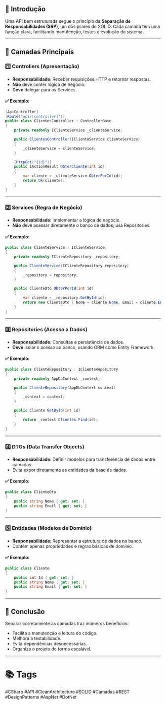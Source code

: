 ## 📖 Introdução
Uma API bem estruturada segue o princípio da **Separação de Responsabilidades (SRP)**, um dos pilares do SOLID. Cada camada tem uma função clara, facilitando manutenção, testes e evolução do sistema.

---
## 📖 **Camadas Principais**

### 1️⃣ **Controllers (Apresentação)**

- **Responsabilidade**: Receber requisições HTTP e retornar respostas.
- **Não** deve conter lógica de negócio.
- **Deve** delegar para os Services.

#### ✅ Exemplo:

```csharp
[ApiController]
[Route("api/[controller]")]
public class ClientesController : ControllerBase
{
    private readonly IClienteService _clienteService;

    public ClientesController(IClienteService clienteService)
    {
        _clienteService = clienteService;
    }

    [HttpGet("{id}")]
    public IActionResult ObterCliente(int id)
    {
        var cliente = _clienteService.ObterPorId(id);
        return Ok(cliente);
    }
}
```

---
### 2️⃣ **Services (Regra de Negócio)**

- **Responsabilidade**: Implementar a lógica de negócio.
- **Não** deve acessar diretamente o banco de dados; usa Repositories.

#### ✅ Exemplo:

```csharp
public class ClienteService : IClienteService
{
    private readonly IClienteRepository _repository;

    public ClienteService(IClienteRepository repository)
    {
        _repository = repository;
    }

    public ClienteDto ObterPorId(int id)
    {
        var cliente = _repository.GetById(id);
        return new ClienteDto { Nome = cliente.Nome, Email = cliente.Email };
    }
}
```

---
### 3️⃣ **Repositories (Acesso a Dados)**

- **Responsabilidade**: Consultas e persistência de dados.
- **Deve** isolar o acesso ao banco, usando ORM como Entity Framework.

#### ✅ Exemplo:

```csharp
public class ClienteRepository : IClienteRepository
{
    private readonly AppDbContext _context;

    public ClienteRepository(AppDbContext context)
    {
        _context = context;
    }

    public Cliente GetById(int id)
    {
        return _context.Clientes.Find(id);
    }
}
```

---
### 4️⃣ **DTOs (Data Transfer Objects)**

- **Responsabilidade**: Definir modelos para transferência de dados entre camadas.
- Evita expor diretamente as entidades da base de dados.

#### ✅ Exemplo:

```csharp
public class ClienteDto
{
    public string Nome { get; set; }
    public string Email { get; set; }
}
```

---
### 5️⃣ **Entidades (Modelos de Domínio)**

- **Responsabilidade**: Representar a estrutura de dados no banco.
- Contém apenas propriedades e regras básicas de domínio.

#### ✅ Exemplo:

```csharp
public class Cliente
{
    public int Id { get; set; }
    public string Nome { get; set; }
    public string Email { get; set; }
}
```

---
## 📌 **Conclusão**

Separar corretamente as camadas traz inúmeros benefícios:

- Facilita a manutenção e leitura do código.
- Melhora a testabilidade.
- Evita dependências desnecessárias.
- Organiza o projeto de forma escalável.

---
# 📚 **Tags**

#CSharp #API #CleanArchitecture #SOLID #Camadas #REST #DesignPatterns #AspNet #DotNet
